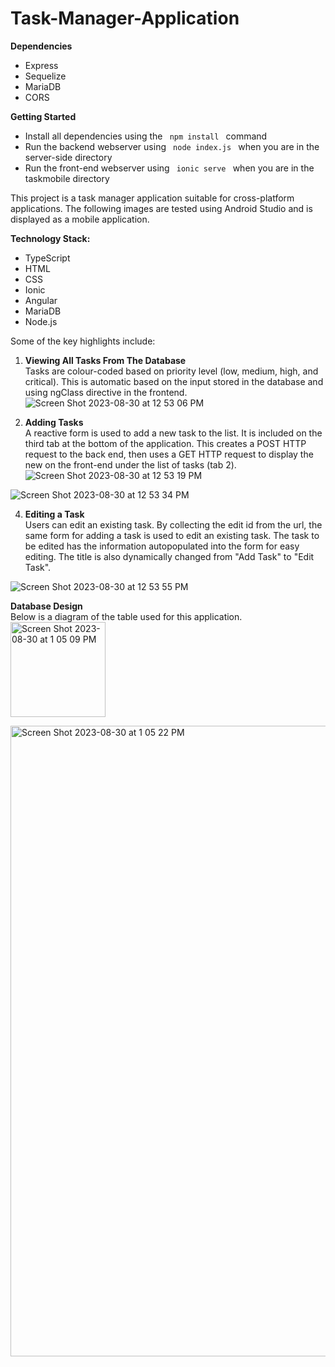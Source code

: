 # Task-Manager-Application

**Dependencies**
<ul>
   <li>Express</li>
   <li>Sequelize</li>
   <li>MariaDB</li>
   <li>CORS</li>
</ul>

**Getting Started**
<ul>
   <li>Install all dependencies using the <code> npm install </code> command</li>
   <li>Run the backend webserver using <code> node index.js </code> when you are in the server-side directory</li>
   <li>Run the front-end webserver using <code> ionic serve </code> when you are in the taskmobile directory</li>
</ul>

This project is a task manager application suitable for cross-platform applications. The following images are tested using Android Studio and is displayed as a mobile application.


**Technology Stack:** <br>
<ul>
   <li>TypeScript</li>
   <li>HTML</li>
   <li>CSS</li>
   <li>Ionic</li>
   <li>Angular</li>
   <li>MariaDB</li>
   <li>Node.js</li> 
</ul>



Some of the key highlights include:

1) **Viewing All Tasks From The Database**<br>
Tasks are colour-coded based on priority level (low, medium, high, and critical). This is automatic based on the input stored in the database and using ngClass directive in the frontend.<br>
![Screen Shot 2023-08-30 at 12 53 06 PM](https://github.com/marwaelkelani/Task-Manager-Application/assets/126745070/b369f1cb-3d3a-4727-9f1a-6106cd07fc79)



2) **Adding Tasks**<br>
A reactive form is used to add a new task to the list. It is included on the third tab at the bottom of the application. This creates a POST HTTP request to the back end, then uses a GET HTTP request to display the new on the front-end under the list of tasks (tab 2). <br>
![Screen Shot 2023-08-30 at 12 53 19 PM](https://github.com/marwaelkelani/Task-Manager-Application/assets/126745070/0ebd9b58-d55f-4bc5-983b-c61f6a46d70f)

![Screen Shot 2023-08-30 at 12 53 34 PM](https://github.com/marwaelkelani/Task-Manager-Application/assets/126745070/62ab64c3-7f31-48ac-9e93-5c1dd6a0b11b)

   
4) **Editing a Task**<br>
   Users can edit an existing task. By collecting the edit id from the url, the same form for adding a task is used to edit an existing task. The task to be edited has the information autopopulated into the form for easy editing. The title is also dynamically changed from "Add Task" to "Edit Task".<br>

 ![Screen Shot 2023-08-30 at 12 53 55 PM](https://github.com/marwaelkelani/Task-Manager-Application/assets/126745070/e3c4d756-14ae-4b88-9c07-1fec57239f74)


**Database Design**<br>
Below is a diagram of the table used for this application.<br>
<img width="152" alt="Screen Shot 2023-08-30 at 1 05 09 PM" src="https://github.com/marwaelkelani/Task-Manager-Application/assets/126745070/78c757e7-56cd-4cb5-b38d-d6030da35294">

<img width="1009" alt="Screen Shot 2023-08-30 at 1 05 22 PM" src="https://github.com/marwaelkelani/Task-Manager-Application/assets/126745070/2e870630-cc2d-490f-b0fd-f52b70c10677">


